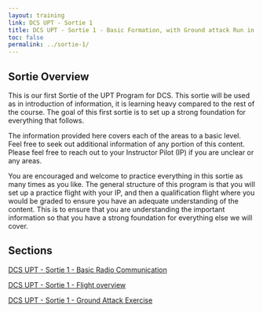 ```yaml
---
layout: training
link: DCS UPT - Sortie 1
title: DCS UPT - Sortie 1 - Basic Formation, with Ground attack Run in
toc: false
permalink: ../sortie-1/
---
```

## Sortie Overview
This is our first Sortie of the UPT Program for DCS. This sortie will be used as in introduction of information, it is learning heavy compared to the rest of the course. The goal of this first sortie is to set up a strong foundation for everything that follows.

The information provided here covers each of the areas to a basic level. Feel free to seek out additional information of any portion of this content. Please feel free to reach out to your Instructor Pilot (IP) if you are unclear or any areas.

You are encouraged and welcome to practice everything in this sortie as many times as you like. The general structure of this program is that you will set up a practice flight with your IP, and then a qualification flight where you would be graded to ensure you have an adequate understanding of the content. This is to ensure that you are understanding the important information so that you have a strong foundation for everything else we will cover.

## Sections

[DCS UPT - Sortie 1 - Basic Radio Communication](./basic_radio/)

[DCS UPT - Sortie 1 - Flight overview](./flight_overview)

[DCS UPT - Sortie 1 - Ground Attack Exercise](./ground_attack/)

